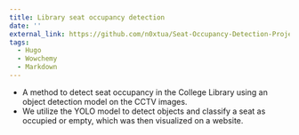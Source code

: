 ```yaml
---
title: Library seat occupancy detection
date: ''
external_link: https://github.com/n0xtua/Seat-Occupancy-Detection-Project
tags:
  - Hugo
  - Wowchemy
  - Markdown
---
```


- A method to detect seat occupancy in the College Library using an object detection model on the
CCTV images.
- We utilize the YOLO model to detect objects and classify a seat as occupied or empty, which
was then visualized on a website.

<!--more-->
